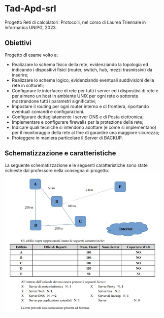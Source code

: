 # Tad-Apd-srl
Progetto Reti di calcolatori: Protocolli, nel corso di Laurea Triennale in Informatica UNIPG, 2023.
## Obiettivi
Progetto di esame volto a:
- Realizzare lo schema fisico della rete, evidenziando la topologia ed indicando i dispositivi 
fisici (router, switch, hub, mezzi trasmissivi) da inserire;
- Realizzare lo schema logico, evidenziando eventuali suddivisioni della rete in sottoreti;
- Configurare le interfacce di rete per tutti i server ed i dispositivi di rete e per almeno un host
in ambiente UNIX per ogni rete o sottorete mostrandone tutti i parametri significativi;
- Impostare il routing per ogni router interno e di frontiera, riportando eventuali comandi e 
configurazioni.
- Configurare dettagliatamente i server DNS e di Posta elettronica; 
- Implementare e configurare firewalls per la protezione della rete;
- Indicare quali tecniche si intendono adottare (e come si implementano) per il 
monitoraggio della rete al fine di garantire una maggiore sicurezza;
- Proteggere in maniera particolare il Server di BACKUP.

## Schematizzazione e caratteristiche
La seguente schematizzazione e le seguenti caratteristiche sono state richieste dal professore nella consegna di progetto.
![alt text](https://github.com/Cassio7/Tad-Apd-srl/blob/main/consegna.jpg?raw=true)
